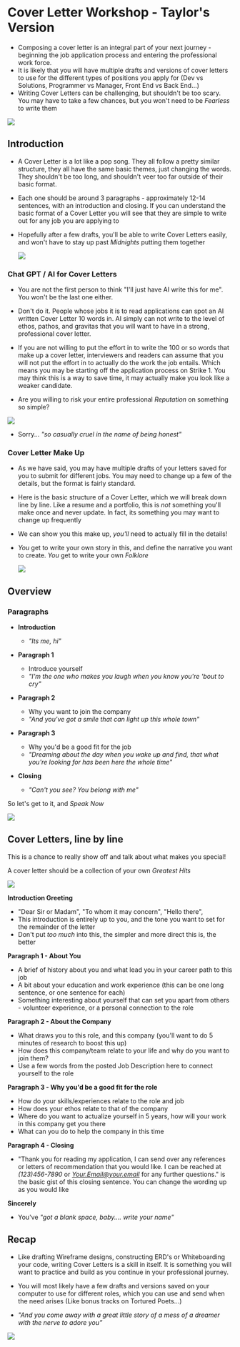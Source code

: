 # Cover Letter  Workshop - Taylor's Version

- Composing a cover letter is an integral part of your next journey - beginning the job application process and entering the professional work force.
- It is likely that you will have multiple drafts and versions of cover letters to use for the different types of positions you apply for (Dev vs Solutions, Programmer vs Manager, Front End vs Back End...)
-  Writing Cover Letters can be challenging, but shouldn't be too scary. You may have to take a few chances, but you won't need to be *Fearless* to write them

<img src="https://i.ebayimg.com/images/g/K60AAOSwkH5l~X0a/s-l1200.webp"/>

##  Introduction



- A Cover Letter is a lot like a pop song. They all follow a pretty similar structure, they all have the same basic themes, just changing the words. They shouldn't be too long, and shouldn't veer too far outside of their basic format.
  
-  Each one should be around 3 paragraphs - approximately 12-14 sentences, with an introduction and closing. If you can understand the  basic format of a Cover Letter you will see that they are simple to write out for any job you are applying to


- Hopefully after a few drafts, you'll be able to write Cover Letters easily, and won't have to stay up past *Midnights* putting them together

  <img src="https://i.iheart.com/v3/re/new_assets/63502b9eaee0f4b0e56f9a54?ops=contain(1480,0)"/>



### Chat GPT / AI for Cover Letters

- You are not the first person to think "I'll just have AI write this for me". You won't be the last one either.
- Don't do it. People whose jobs it is to read applications can spot an AI written Cover Letter 10 words in. AI simply can not write to the level of ethos, pathos, and gravitas that you will want to have in a strong, professional cover letter.
- If you are not willing to put the effort in to write the 100 or so words that make up a cover letter, interviewers and readers can assume that you will not put the effort in to actually do the work the job entails. Which means you may be starting off the application process on Strike 1. You may think this is a way to save time, it may actually make you look like a weaker candidate.

- Are you willing to risk your entire professional *Reputation* on something so simple?

<img src="https://www.usatoday.com/gcdn/authoring/authoring-images/2024/04/18/USAT/73369582007-006-reputation-2017.jpg?width=606&height=610&fit=crop&format=pjpg&auto=webp"/>

- Sorry... *"so casually cruel in the name of being honest"*


### Cover Letter Make Up

- As we have said, you may have multiple drafts of your letters saved for you to submit for different jobs. You may need to change up a few of the details, but the format is fairly standard.

- Here is the basic structure of a Cover Letter, which we will break down line by line. Like a resume and a portfolio, this is *not* something you'll make once and never update. In fact, its something you may want to change up frequently

- We can show you this make up, *you'll* need to actually fill in the details!

- *You* get to write your own story in this, and define the narrative you want to create. *You* get to write your own *Folklore*

  <img src="https://i.pinimg.com/736x/77/d1/58/77d158bff69ffb05c3ab5883cc1228d4.jpg"/>

## Overview 

### Paragraphs 

- **Introduction**
    - *"Its me, hi"*
 
- **Paragraph 1**
    - Introduce yourself
    - *"I'm the one who makes you laugh when you know you're 'bout to cry"*
 
- **Paragraph 2**
    - Why you want to join the company
    - *"And you've got a smile that can light up this whole town"*
 
- **Paragraph 3**
  - Why you'd be a good fit for the job
  - *"Dreaming about the day when you wake up and find, that what you're looking for has been here the whole time"*

- **Closing** 
  - *"Can't you see? You belong with me"*
 

So let's get to it, and *Speak Now* 

<img src="https://miro.medium.com/v2/resize:fit:1200/format:webp/0*zteB11UZ-d9DeOj5.jpg"/>

  
## Cover Letters, line by line



This is a chance to really show off and talk about what makes you special!

A cover letter should be a collection of your own *Greatest Hits*

<img src="https://i1.sndcdn.com/artworks-000165545106-9co5ip-t500x500.jpg"/>

**Introduction Greeting**
 - "Dear Sir or Madam", "To whom it may concern", "Hello there",
 - This introduction is entirely up to you, and the tone you want to set for the remainder of the letter
 - Don't put *too much* into this, the simpler and more direct this is, the better

**Paragraph 1 - About You**

 - A brief of history about you and what lead you in your career path to this job
 - A bit about your education and work experience (this can be one long sentence, or one sentence for each)
 - Something interesting about yourself that can set you apart from others - volunteer experience, or a personal connection to the role
    
**Paragraph 2 - About the Company**

 - What draws you to this role, and this company (you'll want to do 5 minutes of research to boost this up)
 - How does this company/team relate to your life and why do you want to join them?
 - Use a few words from the posted Job Description here to connect yourself to the role

**Paragraph 3 - Why you'd be a good fit for the role**
 - How do your skills/experiences relate to the role and job
 - How does your ethos relate to that of the company
 - Where do you want to actualize yourself in 5 years, how will your work in this company get you there
 - What can you do to help the company in this time
   
**Paragraph 4 - Closing**
 - "Thank you for reading my application, I can send over any references or letters of recommendation that you would like. I can be reached at *(123)456-7890* or *Your.Email@your.email* for any further questions." is the basic gist of this closing sentence. You can change the wording up as you would like


**Sincerely**

- You've *"got a blank space, baby.... write your name"*
   
## Recap

- Like drafting Wireframe designs, constructing ERD's or Whiteboarding your code, writing Cover Letters is a skill in itself. It is something you will want to practice and build as you continue in your professional journey.
- You will most likely have a few drafts and versions saved on your computer to use for different roles, which you can use and send when the need arises (Like bonus tracks on Tortured Poets...)

  

- *"And you come away with a great little story of a mess of a dreamer with the nerve to adore you”*

<img src="https://www.billboard.com/wp-content/uploads/2024/06/taylor-swift-liverpool-night-1-2024-billboard-1548.jpg?w=942&h=623&crop=1"/>
